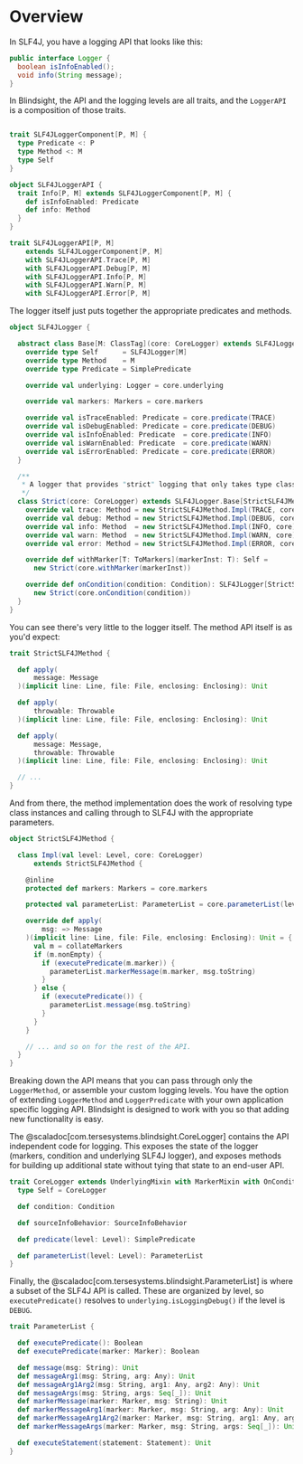 # Overview

In SLF4J, you have a logging API that looks like this: 

```java
public interface Logger {
  boolean isInfoEnabled();
  void info(String message);
}
```

In Blindsight, the API and the logging levels are all traits, and the `LoggerAPI` is a composition of those traits. 

```scala

trait SLF4JLoggerComponent[P, M] {
  type Predicate <: P
  type Method <: M
  type Self
}

object SLF4JLoggerAPI {
  trait Info[P, M] extends SLF4JLoggerComponent[P, M] {
    def isInfoEnabled: Predicate
    def info: Method
  }
}

trait SLF4JLoggerAPI[P, M]
    extends SLF4JLoggerComponent[P, M]
    with SLF4JLoggerAPI.Trace[P, M]
    with SLF4JLoggerAPI.Debug[P, M]
    with SLF4JLoggerAPI.Info[P, M]
    with SLF4JLoggerAPI.Warn[P, M]
    with SLF4JLoggerAPI.Error[P, M]
```

The logger itself just puts together the appropriate predicates and methods.

```scala
object SLF4JLogger {

  abstract class Base[M: ClassTag](core: CoreLogger) extends SLF4JLogger[M] {
    override type Self      = SLF4JLogger[M]
    override type Method    = M
    override type Predicate = SimplePredicate

    override val underlying: Logger = core.underlying

    override val markers: Markers = core.markers

    override val isTraceEnabled: Predicate = core.predicate(TRACE)
    override val isDebugEnabled: Predicate = core.predicate(DEBUG)
    override val isInfoEnabled: Predicate  = core.predicate(INFO)
    override val isWarnEnabled: Predicate  = core.predicate(WARN)
    override val isErrorEnabled: Predicate = core.predicate(ERROR)
  }

  /**
   * A logger that provides "strict" logging that only takes type class aware arguments.
   */
  class Strict(core: CoreLogger) extends SLF4JLogger.Base[StrictSLF4JMethod](core) {
    override val trace: Method = new StrictSLF4JMethod.Impl(TRACE, core)
    override val debug: Method = new StrictSLF4JMethod.Impl(DEBUG, core)
    override val info: Method  = new StrictSLF4JMethod.Impl(INFO, core)
    override val warn: Method  = new StrictSLF4JMethod.Impl(WARN, core)
    override val error: Method = new StrictSLF4JMethod.Impl(ERROR, core)

    override def withMarker[T: ToMarkers](markerInst: T): Self =
      new Strict(core.withMarker(markerInst))

    override def onCondition(condition: Condition): SLF4JLogger[StrictSLF4JMethod] =
      new Strict(core.onCondition(condition))
  }
}
```

You can see there's very little to the logger itself.  The method API itself is as you'd expect:

```scala
trait StrictSLF4JMethod {

  def apply(
      message: Message
  )(implicit line: Line, file: File, enclosing: Enclosing): Unit

  def apply(
      throwable: Throwable
  )(implicit line: Line, file: File, enclosing: Enclosing): Unit

  def apply(
      message: Message,
      throwable: Throwable
  )(implicit line: Line, file: File, enclosing: Enclosing): Unit

  // ...
}
```

And from there, the method implementation does the work of resolving type class instances and calling through to SLF4J with the appropriate parameters.

```scala
object StrictSLF4JMethod {

  class Impl(val level: Level, core: CoreLogger)
      extends StrictSLF4JMethod {

    @inline
    protected def markers: Markers = core.markers

    protected val parameterList: ParameterList = core.parameterList(level)

    override def apply(
        msg: => Message
    )(implicit line: Line, file: File, enclosing: Enclosing): Unit = {
      val m = collateMarkers
      if (m.nonEmpty) {
        if (executePredicate(m.marker)) {
          parameterList.markerMessage(m.marker, msg.toString)
        }
      } else {
        if (executePredicate()) {
          parameterList.message(msg.toString)
        }
      }
    }

    // ... and so on for the rest of the API.
  }
}
```

Breaking down the API means that you can pass through only the `LoggerMethod`, or assemble your custom logging levels.  You have the option of extending `LoggerMethod` and `LoggerPredicate` with your own application specific logging API.   Blindsight is designed to work with you so that adding new functionality is easy.

The @scaladoc[com.tersesystems.blindsight.CoreLogger] contains the API independent code for logging.  This exposes the state of the logger (markers, condition and underlying SLF4J logger), and exposes methods for building up additional state without tying that state to an end-user API.

```scala
trait CoreLogger extends UnderlyingMixin with MarkerMixin with OnConditionMixin {
  type Self = CoreLogger

  def condition: Condition

  def sourceInfoBehavior: SourceInfoBehavior

  def predicate(level: Level): SimplePredicate

  def parameterList(level: Level): ParameterList
}
```

Finally, the @scaladoc[com.tersesystems.blindsight.ParameterList] is where a subset of the SLF4J API is called.  These are organized by level, so `executePredicate()` resolves to `underlying.isLoggingDebug()` if the level is `DEBUG`.

```scala
trait ParameterList {

  def executePredicate(): Boolean
  def executePredicate(marker: Marker): Boolean

  def message(msg: String): Unit
  def messageArg1(msg: String, arg: Any): Unit
  def messageArg1Arg2(msg: String, arg1: Any, arg2: Any): Unit
  def messageArgs(msg: String, args: Seq[_]): Unit
  def markerMessage(marker: Marker, msg: String): Unit
  def markerMessageArg1(marker: Marker, msg: String, arg: Any): Unit
  def markerMessageArg1Arg2(marker: Marker, msg: String, arg1: Any, arg2: Any): Unit
  def markerMessageArgs(marker: Marker, msg: String, args: Seq[_]): Unit

  def executeStatement(statement: Statement): Unit
}
``` 